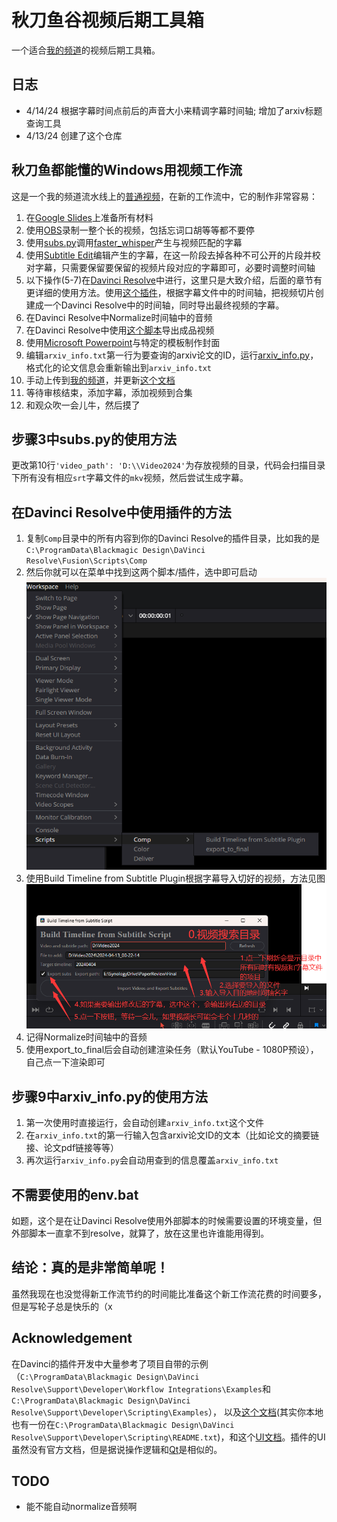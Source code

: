 # 秋刀鱼谷视频后期工具箱

一个适合[我的频道](https://space.bilibili.com/823532)的视频后期工具箱。

## 日志
- 4/14/24 根据字幕时间点前后的声音大小来精调字幕时间轴; 增加了arxiv标题查询工具
- 4/13/24 创建了这个仓库

## 秋刀鱼都能懂的Windows用视频工作流
这是一个我的频道流水线上的[普通视频](https://www.bilibili.com/video/BV12F4m1N7Mc/)，在新的工作流中，它的制作非常容易：
1. 在[Google Slides](https://docs.google.com/presentation)上准备所有材料
2. 使用[OBS](https://obsproject.com/)录制一整个长的视频，包括忘词口胡等等都不要停
3. 使用[subs.py](subs.py)调用[faster_whisper](https://github.com/SYSTRAN/faster-whisper)产生与视频匹配的字幕
4. 使用[Subtitle Edit](https://github.com/SubtitleEdit/subtitleedit)编辑产生的字幕，在这一阶段去掉各种不可公开的片段并校对字幕，只需要保留要保留的视频片段对应的字幕即可，必要时调整时间轴
5. 以下操作(5-7)在[Davinci Resolve](https://www.blackmagicdesign.com/products/davinciresolve)中进行，这里只是大致介绍，后面的章节有更详细的使用方法。使用[这个插件](<Comp/Build Timeline from Subtitle Plugin.py>)，根据字幕文件中的时间轴，把视频切片创建成一个Davinci Resolve中的时间轴，同时导出最终视频的字幕。
6. 在Davinci Resolve中Normalize时间轴中的音频
7. 在Davinci Resolve中使用[这个脚本](Comp/export_to_final.py)导出成品视频
8. 使用[Microsoft Powerpoint](https://www.microsoft.com/en-us/microsoft-365/powerpoint)与特定的模板制作封面
9. 编辑`arxiv_info.txt`第一行为要查询的arxiv论文的ID，运行[arxiv_info.py](arxiv_info.py)，格式化的论文信息会重新输出到`arxiv_info.txt`
10. 手动上传到[我的频道](https://space.bilibili.com/823532)，并更新[这个文档](https://docs.qq.com/sheet/DSUdOTG9xWUdydVB6)
11. 等待审核结束，添加字幕，添加视频到合集
12. 和观众吹一会儿牛，然后摸了

## 步骤3中subs.py的使用方法
更改第10行`'video_path': 'D:\\Video2024'`为存放视频的目录，代码会扫描目录下所有没有相应`srt`字幕文件的`mkv`视频，然后尝试生成字幕。

## 在Davinci Resolve中使用插件的方法
1. 复制`Comp`目录中的所有内容到你的Davinci Resolve的插件目录，比如我的是`C:\ProgramData\Blackmagic Design\DaVinci Resolve\Fusion\Scripts\Comp`
2. 然后你就可以在菜单中找到这两个脚本/插件，选中即可启动
![alt text](figs/menu.png)
3. 使用Build Timeline from Subtitle Plugin根据字幕导入切好的视频，方法见图
![alt text](figs/plugin.png)
4. 记得Normalize时间轴中的音频
5. 使用export_to_final后会自动创建渲染任务（默认YouTube - 1080P预设），自己点一下渲染即可

## 步骤9中arxiv_info.py的使用方法
1. 第一次使用时直接运行，会自动创建`arxiv_info.txt`这个文件
2. 在`arxiv_info.txt`的第一行输入包含arxiv论文ID的文本（比如论文的摘要链接、论文pdf链接等等）
3. 再次运行`arxiv_info.py`会自动用查到的信息覆盖`arxiv_info.txt`

## 不需要使用的env.bat
如题，这个是在让Davinci Resolve使用外部脚本的时候需要设置的环境变量，但外部脚本一直拿不到resolve，就算了，放在这里也许谁能用得到。

## 结论：真的是非常简单呢！
虽然我现在也没觉得新工作流节约的时间能比准备这个新工作流花费的时间要多，但是写轮子总是快乐的（x

## Acknowledgement
在Davinci的插件开发中大量参考了项目自带的示例（`C:\ProgramData\Blackmagic Design\DaVinci Resolve\Support\Developer\Workflow Integrations\Examples`和`C:\ProgramData\Blackmagic Design\DaVinci Resolve\Support\Developer\Scripting\Examples`），
以及[这个文档](https://resolve.cafe/developers/scripting/)(其实你本地也有一份在`C:\ProgramData\Blackmagic Design\DaVinci Resolve\Support\Developer\Scripting\README.txt`)，和这个[UI文档](https://resolvedevdoc.readthedocs.io/en/latest/UI_elements_attrb.html#window)。插件的UI虽然没有官方文档，但是据说操作逻辑和[Qt](https://www.qt.io/)是相似的。

## TODO
- 能不能自动normalize音频啊

